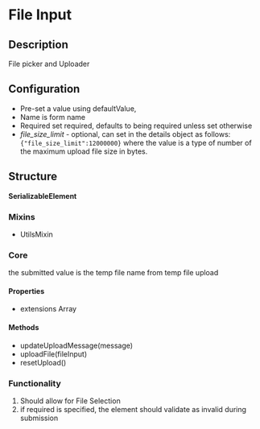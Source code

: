 # File Input

## Description
File picker and Uploader


## Configuration
- Pre-set a value using defaultValue, 
- Name is form name
- Required set required, defaults to being required unless set otherwise
- *file_size_limit* - optional, can set in the details object  as follows: `{"file_size_limit":12000000}` where the value is a type of  number of the maximum upload file size in bytes.

## Structure
**SerializableElement**

### Mixins 
- UtilsMixin

### Core
the submitted value is the temp file name from temp file upload

#### Properties
- extensions Array

#### Methods
- updateUploadMessage(message)
- uploadFile(fileInput)
- resetUpload()

### Functionality
1. Should allow for File Selection
2. if required is specified, the element should validate as invalid during submission
